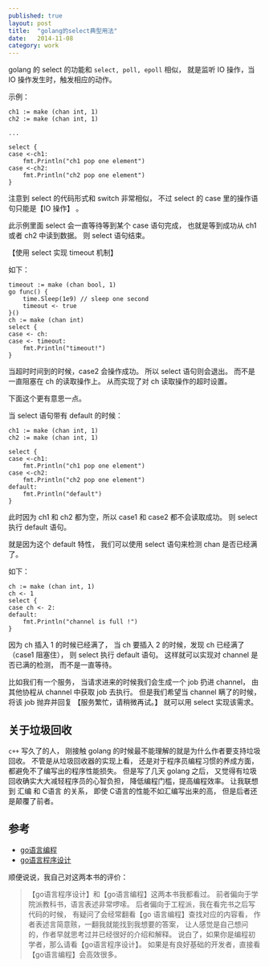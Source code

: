 ```yaml
---
published: true
layout: post
title:  "golang的select典型用法"
date:   2014-11-08
category: work
---
```


golang 的 select 的功能和 `select, poll, epoll` 相似，
就是监听 IO 操作，当 IO 操作发生时，触发相应的动作。

示例：

```
ch1 := make (chan int, 1)
ch2 := make (chan int, 1)

...

select {
case <-ch1:
    fmt.Println("ch1 pop one element")
case <-ch2:
    fmt.Println("ch2 pop one element")
}
```

注意到 select 的代码形式和 switch 非常相似，
不过 select 的 case 里的操作语句只能是【IO 操作】 。

此示例里面 select 会一直等待等到某个 case 语句完成，
也就是等到成功从 ch1 或者 ch2 中读到数据。
则 select 语句结束。

【使用 select 实现 timeout 机制】

如下：

```
timeout := make (chan bool, 1)
go func() {
    time.Sleep(1e9) // sleep one second
    timeout <- true
}()
ch := make (chan int)
select {
case <- ch:
case <- timeout:
    fmt.Println("timeout!")
}
```

当超时时间到的时候，case2 会操作成功。
所以 select 语句则会退出。
而不是一直阻塞在 ch 的读取操作上。
从而实现了对 ch 读取操作的超时设置。

下面这个更有意思一点。

当 select 语句带有 default 的时候：

```
ch1 := make (chan int, 1)
ch2 := make (chan int, 1)

select {
case <-ch1:
    fmt.Println("ch1 pop one element")
case <-ch2:
    fmt.Println("ch2 pop one element")
default:
    fmt.Println("default")
}
```

此时因为 ch1 和 ch2 都为空，所以 case1 和 case2 都不会读取成功。
则 select 执行 default 语句。

就是因为这个 default 特性，
我们可以使用 select 语句来检测 chan 是否已经满了。

如下：

```
ch := make (chan int, 1)
ch <- 1
select {
case ch <- 2:
default:
    fmt.Println("channel is full !")
}
```

因为 ch 插入 1 的时候已经满了，
当 ch 要插入 2 的时候，发现 ch 已经满了（case1 阻塞住），
则 select 执行 default 语句。
这样就可以实现对 channel 是否已满的检测，
而不是一直等待。

比如我们有一个服务，
当请求进来的时候我们会生成一个 job 扔进 channel，
由其他协程从 channel 中获取 job 去执行。
但是我们希望当 channel 瞒了的时候，
将该 job 抛弃并回复 【服务繁忙，请稍微再试。】
就可以用 select 实现该需求。

## 关于垃圾回收

`c++` 写久了的人，
刚接触 golang 的时候最不能理解的就是为什么作者要支持垃圾回收。
不管是从垃圾回收器的实现上看，
还是对于程序员编程习惯的养成方面，
都避免不了编写出的程序性能损失。
但是写了几天 golang 之后，
又觉得有垃圾回收确实大大减轻程序员的心智负担，
降低编程门槛，提高编程效率。
让我联想到 汇编 和 C语言 的关系，
即使 C语言的性能不如汇编写出来的高，
但是后者还是颠覆了前者。

## 参考

+ [go语言编程]
+ [go语言程序设计]

顺便说说，我自己对这两本书的评价：

> 【go语言程序设计】和【go语言编程】这两本书我都看过。 
> 前者偏向于学院派教科书，语言表述非常啰嗦。 
> 后者偏向于工程派，我在看完书之后写代码的时候，
> 有疑问了会经常翻看【go 语言编程】查找对应的内容看，
> 作者表述言简意赅，一翻我就能找到我想要的答案，
> 让人感觉是自己想问的，作者早就思考过并已经很好的介绍和解释。 
> 说白了，如果你是编程初学者，那么请看【go语言程序设计】。
> 如果是有良好基础的开发者，直接看【go语言编程】会高效很多。


[go语言编程]:http://book.douban.com/subject/11577300/
[go语言程序设计]:http://book.douban.com/subject/24869910/


